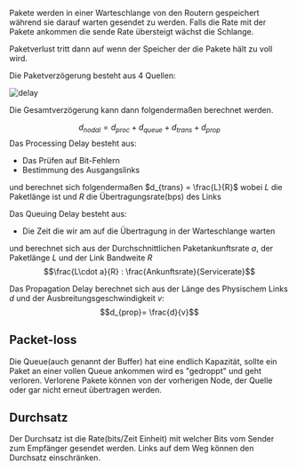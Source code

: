 Pakete werden in einer Warteschlange von den Routern gespeichert während sie darauf warten gesendet zu werden. Falls die Rate mit der Pakete ankommen die sende Rate übersteigt wächst die Schlange.

Paketverlust tritt dann auf wenn der Speicher der die Pakete hält zu voll wird.

Die Paketverzögerung besteht aus $4$ Quellen:

![delay](delay.png)

Die Gesamtverzögerung kann dann folgendermaßen berechnet werden.

$$d_{nodal} = d_{proc} + d_{queue} + d_{trans} + d_{prop}$$
Das Processing Delay besteht aus:
- Das Prüfen auf Bit-Fehlern
- Bestimmung des Ausgangslinks

und berechnet sich folgendermaßen
$d_{trans} = \frac{L}{R}$
wobei $L$ die Paketlänge ist und $R$ die Übertragungsrate(bps) des Links

Das Queuing Delay besteht aus:
- Die Zeit die wir am auf die Übertragung in der Warteschlange warten

und berechnet sich aus der Durchschnittlichen Paketankunftsrate $a$, der Paketlänge $L$ und der Link Bandweite $R$
$$\frac{L\cdot a}{R} : \frac{Ankunftsrate}{Servicerate}$$

Das Propagation Delay berechnet sich aus der Länge des Physischem Links $d$ und der Ausbreitungsgeschwindigkeit $v$:
$$d_{prop}= \frac{d}{v}$$


## Packet-loss

Die Queue(auch genannt der Buffer) hat eine endlich Kapazität, sollte ein Paket an einer vollen Queue ankommen wird es "gedroppt" und geht verloren. Verlorene Pakete können von der vorherigen Node, der Quelle oder gar nicht erneut übertragen werden.

## Durchsatz

Der Durchsatz ist die Rate(bits/Zeit Einheit) mit welcher Bits vom Sender zum Empfänger gesendet werden. Links auf dem Weg können den Durchsatz einschränken.